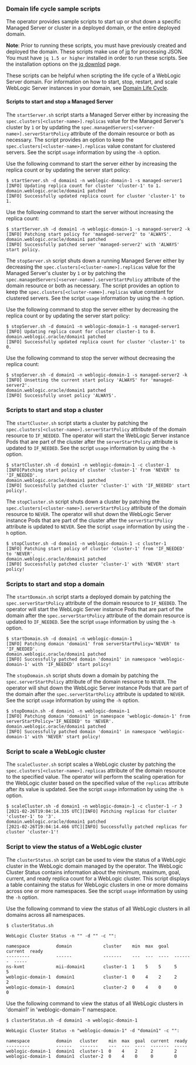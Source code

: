### Domain life cycle sample scripts

The operator provides sample scripts to start up or shut down a specific Managed Server or cluster in a deployed domain, or the entire deployed domain.

**Note**: Prior to running these scripts, you must have previously created and deployed the domain. These scripts make use of [jq](https://stedolan.github.io/jq/) for processing JSON. You must have `jq 1.5 or higher` installed in order to run these scripts. See the installation options on the [jq downlod](https://stedolan.github.io/jq/download/) page.

These scripts can be helpful when scripting the life cycle of a WebLogic Server domain. For information on how to start, stop, restart, and scale WebLogic Server instances in your domain, see [Domain Life Cycle](https://oracle.github.io/weblogic-kubernetes-operator/userguide/managing-domains/domain-lifecycle).

#### Scripts to start and stop a Managed Server
The `startServer.sh` script starts a Managed Server either by increasing the `spec.clusters[<cluster-name>].replicas` value for the Managed Server's cluster by `1` or by updating the `spec.managedServers[<server-name>].serverStartPolicy` attribute of the domain resource or both as necessary. The script provides an option to keep the `spec.clusters[<cluster-name>].replicas` value constant for clustered servers. See the script `usage` information by using the `-h` option.

Use the following command to start the server either by increasing the replica count or by updating the server start policy:
```
$ startServer.sh -d domain1 -n weblogic-domain-1 -s managed-server1
[INFO] Updating replica count for cluster 'cluster-1' to 1.
domain.weblogic.oracle/domain1 patched
[INFO] Successfully updated replica count for cluster 'cluster-1' to 1.
```

Use the following command to start the server without increasing the replica count:
```
$ startServer.sh -d domain1 -n weblogic-domain-1 -s managed-server2 -k
[INFO] Patching start policy for 'managed-server2' to 'ALWAYS'.
domain.weblogic.oracle/domain1 patched
[INFO] Successfully patched server 'managed-server2' with 'ALWAYS' start policy.
```

The `stopServer.sh` script shuts down a running Managed Server either by decreasing the `spec.clusters[<cluster-name>].replicas` value for the Managed Server's cluster by `1` or by patching the `spec.managedServers[<server-name>].serverStartPolicy` attribute of the domain resource or both as necessary. The script provides an option to keep the `spec.clusters[<cluster-name>].replicas` value constant for clustered servers. See the script `usage` information by using the `-h` option.

Use the following command to stop the server either by decreasing the replica count or by updating the server start policy:
```
$ stopServer.sh -d domain1 -n weblogic-domain-1 -s managed-server1
[INFO] Updating replica count for cluster cluster-1 to 0.
domain.weblogic.oracle/domain1 patched
[INFO] Successfully updated replica count for cluster 'cluster-1' to 0.
```

Use the following command to stop the server without decreasing the replica count:
```
$ stopServer.sh -d domain1 -n weblogic-domain-1 -s managed-server2 -k
[INFO] Unsetting the current start policy 'ALWAYS' for 'managed-server2'.
domain.weblogic.oracle/domain1 patched
[INFO] Successfully unset policy 'ALWAYS'.
```

### Scripts to start and stop a cluster

The `startCluster.sh` script starts a cluster by patching the `spec.clusters[<cluster-name>].serverStartPolicy` attribute of the domain resource to `IF_NEEDED`. The operator will start the WebLogic Server instance Pods that are part of the cluster after the `serverStartPolicy` attribute is updated to `IF_NEEDED`. See the script `usage` information by using the `-h` option.
```
$ startCluster.sh -d domain1 -n weblogic-domain-1 -c cluster-1
[INFO]Patching start policy of cluster 'cluster-1' from 'NEVER' to 'IF_NEEDED'.
domain.weblogic.oracle/domain1 patched
[INFO] Successfully patched cluster 'cluster-1' with 'IF_NEEDED' start policy!.
```
The `stopCluster.sh` script shuts down a cluster by patching the `spec.clusters[<cluster-name>].serverStartPolicy` attribute of the domain resource to `NEVER`. The operator will shut down the WebLogic Server instance Pods that are part of the cluster after the `serverStartPolicy` attribute is updated to `NEVER`. See the script `usage` information by using the `-h` option.
```
$ stopCluster.sh -d domain1 -n weblogic-domain-1 -c cluster-1
[INFO] Patching start policy of cluster 'cluster-1' from 'IF_NEEDED' to 'NEVER'.
domain.weblogic.oracle/domain1 patched
[INFO] Successfully patched cluster 'cluster-1' with 'NEVER' start policy!
```
### Scripts to start and stop a domain
The `startDomain.sh` script starts a deployed domain by patching the `spec.serverStartPolicy` attribute of the domain resource to `IF_NEEDED`. The operator will start the WebLogic Server instance Pods that are part of the domain after the `spec.serverStartPolicy` attribute of the domain resource is updated to `IF_NEEDED`. See the script `usage` information by using the `-h` option.
```
$ startDomain.sh -d domain1 -n weblogic-domain-1
[INFO] Patching domain 'domain1' from serverStartPolicy='NEVER' to 'IF_NEEDED'.
domain.weblogic.oracle/domain1 patched
[INFO] Successfully patched domain 'domain1' in namespace 'weblogic-domain-1' with 'IF_NEEDED' start policy!
```

The `stopDomain.sh` script shuts down a domain by patching the `spec.serverStartPolicy` attribute of the domain resource to `NEVER`. The operator will shut down the WebLogic Server instance Pods that are part of the domain after the `spec.serverStartPolicy` attribute is updated to `NEVER`. See the script `usage` information by using the `-h` option.
```
$ stopDomain.sh -d domain1 -n weblogic-domain-1
[INFO] Patching domain 'domain1' in namespace 'weblogic-domain-1' from serverStartPolicy='IF_NEEDED' to 'NEVER'.
domain.weblogic.oracle/domain1 patched
[INFO] Successfully patched domain 'domain1' in namespace 'weblogic-domain-1' with 'NEVER' start policy!
```

### Script to scale a WebLogic cluster

The `scaleCluster.sh` script scales a WebLogic cluster by patching the `spec.clusters[<cluster-name>].replicas` attribute of the domain resource to the specified value. The operator will perform the scaling operation for the WebLogic cluster based on the specified value of the `replicas` attribute after its value is updated. See the script `usage` information by using the `-h` option.
```
$ scaleCluster.sh -d domain1 -n weblogic-domain-1 -c cluster-1 -r 3
[2021-02-26T19:04:14.335 UTC][INFO] Patching replicas for cluster 'cluster-1' to '3'.
domain.weblogic.oracle/domain1 patched
[2021-02-26T19:04:14.466 UTC][INFO] Successfully patched replicas for cluster 'cluster-1'!
```

### Script to view the status of a WebLogic cluster

The `clusterStatus.sh` script can be used to view the status of a WebLogic cluster in the WebLogic domain managed by the operator. The WebLogic Cluster Status contains information about the minimum, maximum, goal, current, and ready replica count for a WebLogic cluster. This script displays a table containing the status for WebLogic clusters in one or more domains across one or more namespaces. See the script `usage` information by using the `-h` option.

Use the following command to view the status of all WebLogic clusters in all domains across all namespaces.
```
$ clusterStatus.sh

WebLogic Cluster Status -n "" -d "" -c "":

namespace          domain            cluster    min  max  goal  current  ready
---------          ------            -------    ---  ---  ----  -------  -----
ns-kvmt            mii-domain1       cluster-1  1    5    5     5        5
weblogic-domain-1  domain1           cluster-1  0    4    2     2        2
weblogic-domain-1  domain1           cluster-2  0    4    0     0        0
```

Use the following command to view the status of all WebLogic clusters in 'domain1' in 'weblogic-domain-1' namespace.
```
$ clusterStatus.sh -d domain1 -n weblogic-domain-1

WebLogic Cluster Status -n "weblogic-domain-1" -d "domain1" -c "":

namespace          domain   cluster    min  max  goal  current  ready
---------          ------   -------    ---  ---  ----  -------  -----
weblogic-domain-1  domain1  cluster-1  0    4    2     2        2
weblogic-domain-1  domain1  cluster-2  0    4    0     0        0

```
